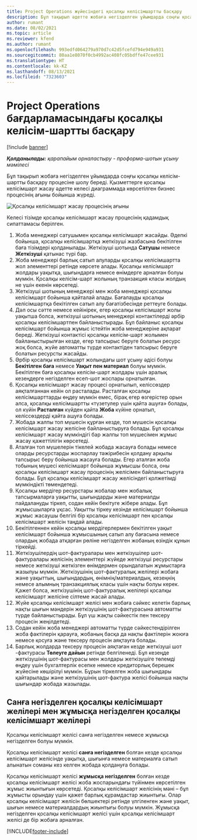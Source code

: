 ```yaml
---
title: Project Operations жүйесіндегі қосалқы келісімшартты басқару
description: Бұл тақырып әдетте жобаға негізделген ұйымдарда соңғы қосалқы келісім-шартты басқару процесіне шолу береді.
author: rumant
ms.date: 08/02/2021
ms.topic: article
ms.reviewer: kfend
ms.author: rumant
ms.openlocfilehash: 993edfd064279a970d7c42d5fcefd794e949a931
ms.sourcegitcommit: 80aa1e8070f0cb4992ac408fc05bdffe47cee931
ms.translationtype: HT
ms.contentlocale: kk-KZ
ms.lasthandoff: 08/13/2021
ms.locfileid: "7323603"
---
```

# <a name="subcontract-management-in-project-operations"></a>Project Operations бағдарламасындағы қосалқы келісім-шартты басқару

[!include [banner](../../includes/dataverse-preview.md)]

_**Қолданылады:** қарапайым орналастыру - проформа-шотын ұсыну мәмілесі_

Бұл тақырып жобаға негізделген ұйымдарда соңғы қосалқы келісім-шартты басқару процесіне шолу береді. Қызметтерге қосалқы келісімшарт жасау әдетте келесі диаграммада көрсетілген бизнес процесінің ағыны бойынша жүреді.

![Қосалқы келісімшарт жасау процесінің ағыны](../media/SubcontractingProcessFlow.png)

Келесі тізімде қосалқы келісімшарт жасау процесінің қадамдық сипаттамасы берілген.

1. Жоба менеджері сатушымен қосалқы келісімшарт жасайды. Әдепкі бойынша, қосалқы келісімшартқа жеткізуші жазбасына бекітілген баға тізімдері қолданылады. Жеткізуші шотында **Сатушы** немесе **Жеткізуші** қатынас түрі бар.
2. Жоба менеджері барлық сатып алуларды қосалқы келісімшартта жол элементтері ретінде көрсете алады. Қосалқы келісімшарт жолдары уақытқа, шығындарға немесе өнімдерге арналған болуы мүмкін. Қосалқы келісім-шарт жолының транзакция класы жолдың не үшін екенін көрсетеді.
3. Жеткізуші шотының менеджері мен жоба менеджері қосалқы келісімшарт бойынша қайталай алады. Бағалауды қосалқы келісімшартқа бекітілген сатып алу бағатізбесінде реттеуге болады.
4. Дәл осы сәтте немесе кейінірек, егер қосалқы келісімшарт жолы уақытша болса, жеткізуші шотының менеджері контактілерді әрбір қосалқы келісімшартпен байланыстырады. Бұл байланыс қосалқы келісімшарт бойынша жұмыс істейтін жоба менеджеріне ақпарат береді. Жеткізуші контактісі қосалқы келісім-шарт жолымен байланыстырылған кезде, егер тапсырыс беруге болатын ресурс жоқ болса, жүйе автоматты түрде контактіден тапсырыс беруге болатын ресурсты жасайды.
5. Әрбір қосалқы келісімшарт жолындағы шот ұсыну әдісі болуы **Бекітілген баға** немесе **Уақыт пен материал** болуы мүмкін. Бекітілген баға қосалқы келісім-шарт жолдары үшін аралық кезеңдерге негізделген есеп-шот жоспары орнатылған.
6.  Қосалқы келісімшарт жасау процесі орнатылып, келіссөздер аяқталғаннан кейін ол расталады. Расталған қосалқы келісімшарттарды өңдеу мүмкін емес, бірақ егер өзгерістер орын алса, қосалқы келісімшартты «түзетулер үшін қайта ашуға» болады, ол күйін **Расталған** күйден қайта **Жоба** күйіне орнатып, келіссөздерді қайта ашуға болады. 
7.  Жобада жалпы топ мүшесін құрған кезде, топ мүшесін қосалқы келісімшарт жасау желісіне байланыстыруға болады. Бұл қосалқы келісімшарт жасау мүмкіндігі бар жалпы топ мүшесімен жұмыс жасау қажеттілігін көрсетеді.
8.  Аталған топ мүшелерін тікелей жобада жасауға болады немесе оларды ресурстарды жоспарлау тәжірибесін қолдану арқылы тапсырыс беру бойынша жасауға болады. Егер аталған жоба тобының мүшесі келісімшарт бойынша жұмысшы болса, оны қосалқы келісімшарт жасау процесінің желісімен байланыстыруға болады. Бұл қосалқы келісімшарт жасау желісіндегі қолжетімді мүмкіндікті төмендетеді.
9.  Қосалқы мердігер ресурстары жобалар мен жобалық тапсырмаларға уақытты, шығындарды және материалды пайдалануды тіркеп, содан кейін бекітуге жібере алады. Бұл жұмысшыларға ұқсас. Уақытты тіркеу кезінде келісімшарт бойынша жұмыс жасаушы белгілі бір қосалқы келісімшарт пен қосалқы келісімшарт желісін таңдай алады.
10. Бекітілгеннен кейін қосалқы мердігерлермен бекітілген уақыт келісімшарт бойынша жұмысшының сатып алу бағасына немесе олардың жобада атқарған рөліне негізделген жобаның өзіндік құнын тіркейді.
11. Жеткізушілердің шот-фактуралары мен жеткізушілер шот-фактуралары желісінің элементтері жүйеде жеткізуші ресурстары немесе жеткізуші жеткізген өнімдермен орындалатын жұмыстарға жазылуы мүмкін. Жеткізушінің шот-фактуралық желілері жобаға және уақыттың, шығындардың, өнімнің/материалдың, кезеңнің немесе алымның транзакциялық класы үшін нақты болуы керек. Қажет болса, жеткізушінің шот-фактуралық желілері қосалқы келісімшарт желісіне сілтеме жасай алады.
12. Жүйе қосалқы келісімшарт желісі мен жобаға сәйкес келетін барлық нақты шығын мәндерін жеткізушінің шот-фактурасына автоматты түрде байланыстырады. Бұл үш жақты сәйкестік пен тексеру процесін жеңілдетеді.
13. Содан кейін жоба менеджері автоматты түрде сәйкестендірілген жоба фактілерін қарауға, жобаның басқа да нақты фактілерін жоюға немесе қосуға және тексеру процесін аяқтауға болады.
14. Барлық жолдарда тексеру процесін аяқтаған кезде жеткізуші шот -фактурасы **Төлеуге дайын** ретінде белгіленеді. Бұл кезеңде жеткізушінің шот-фактурасы мен жолдары жеткізушіге төлемді өңдеу үшін бухгалтерлік есепке немесе кредиторлық берешек жүйесіне көшірілуі мүмкін. Бұрын тіркелген жоба шығындары қайтарылады және жеткізушінің шот-фактура желісі бойынша нақты шығындар жобада жазылады.

## <a name="quantity-based-subcontract-lines-and-work-based-subcontract-lines"></a>Санға негізделген қосалқы келісімшарт желілері мен жұмысқа негізделген қосалқы келісімшарт желілері

Қосалқы келісімшарт желісі санға негізделген немесе жұмысқа негізделген болуы мүмкін. 

Қосалқы келісімшарт желісі **санға негізделген** болған кезде қосалқы келісімшарт желісінде уақытқа, шығынға немесе материалға сатып алынатын соманы кез келген жобада қолдануға болады.

Қосалқы келісімшарт желісі **жұмысқа негізделген** болған кезде қосалқы келісімшарт желісі жоба жоспарындағы түйінмен көрсетілген жұмыс жиынтығын көрсетеді. Қосалқы келісімшарт желісінің мәні – бұл жұмысты орындау үшін қажет барлық құрамдастар жиынтығы. Олар қосалқы келісімшарт желісін бөлшектері ретінде үлгіленген және уақыт, шығын немесе материалдардың жиынтығы болуы мүмкін. Жұмысқа негізделген қосалқы келісімшарт желісі үшін қосалқы келісімшарт желісі де бір жобаға арналған.

[!INCLUDE[footer-include](../../includes/footer-banner.md)]

